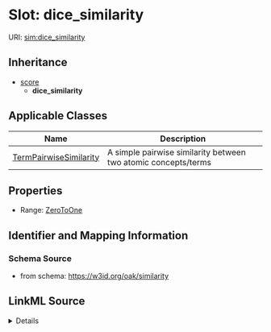 # Slot: dice_similarity

URI: [sim:dice_similarity](https://w3id.org/linkml/similarity/dice_similarity)




## Inheritance

* [score](score.md)
    * **dice_similarity**





## Applicable Classes

| Name | Description |
| --- | --- |
[TermPairwiseSimilarity](TermPairwiseSimilarity.md) | A simple pairwise similarity between two atomic concepts/terms






## Properties

* Range: [ZeroToOne](ZeroToOne.md)







## Identifier and Mapping Information







### Schema Source


* from schema: https://w3id.org/oak/similarity




## LinkML Source

<details>
```yaml
name: dice_similarity
from_schema: https://w3id.org/oak/similarity
rank: 1000
is_a: score
alias: dice_similarity
domain_of:
- TermPairwiseSimilarity
range: ZeroToOne

```
</details>